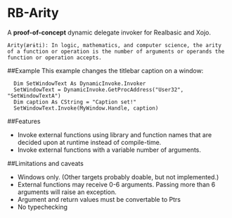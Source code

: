 # RB-Arity
A **proof-of-concept** dynamic delegate invoker for Realbasic and Xojo. 

```Arity(ærɨti): In logic, mathematics, and computer science, the arity of a function or operation is the number of arguments or operands the function or operation accepts. ```

##Example
This example changes the titlebar caption on a window:
```vbnet
  Dim SetWindowText As DynamicInvoke.Invoker
  SetWindowText = DynamicInvoke.GetProcAddress("User32", "SetWindowTextA")
  Dim caption As CString = "Caption set!"
  SetWindowText.Invoke(MyWindow.Handle, caption)
```

##Features
* Invoke external functions using library and function names that are decided upon at runtime instead of compile-time.
* Invoke external functions with a variable number of arguments.

##Limitations and caveats
* Windows only. (Other targets probably doable, but not implemented.)
* External functions may receive 0-6 arguments. Passing more than 6 arguments will raise an exception.
* Argument and return values must be convertable to Ptrs 
* No typechecking
